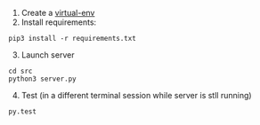 
1. Create a [virtual-env](https://docs.python.org/3/tutorial/venv.html)
2. Install requirements:
```
pip3 install -r requirements.txt
```
3. Launch server
``` 
cd src
python3 server.py
```
4. Test (in a different terminal session while server is stll running)
```
py.test
```
